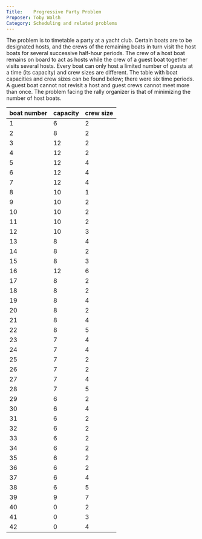 ```yaml
---
Title:    Progressive Party Problem
Proposer: Toby Walsh
Category: Scheduling and related problems
---
```



The problem is to timetable a party at a yacht club. Certain boats are to be designated hosts, and the crews of the remaining boats in turn visit the host boats for several successive half-hour periods. The crew of a host boat remains on board to act as hosts while the crew of a guest boat together visits several hosts. Every boat can only host a limited number of guests at a time (its capacity) and crew sizes are different. The table with boat capacities and crew sizes can be found below; there were six time periods. A guest boat cannot not revisit a host and guest crews cannot meet more than once. The problem facing the rally organizer is that of minimizing the number of host boats.


boat number |capacity | crew size
------------|---------|----------
1   | 6  | 2
2   | 8  | 2
3   | 12 | 2
4   | 12 | 2
5   | 12 | 4
6   | 12 | 4
7   | 12 | 4
8   | 10 | 1
9   | 10 | 2
10  | 10 | 2
11  | 10 | 2
12  | 10 | 3
13  | 8  | 4
14  | 8  | 2
15  | 8  | 3
16  | 12 | 6
17  | 8  | 2
18  | 8  | 2
19  | 8  | 4
20  | 8  | 2
21  | 8  | 4
22  | 8  | 5
23  | 7  | 4
24  | 7  | 4
25  | 7  | 2
26  | 7  | 2
27  | 7  | 4
28  | 7  | 5
29  | 6  | 2
30  | 6  | 4
31  | 6  | 2
32  | 6  | 2
33  | 6  | 2
34  | 6  | 2
35  | 6  | 2
36  | 6  | 2
37  | 6  | 4
38  | 6  | 5
39  | 9  | 7
40  | 0  | 2
41  | 0  | 3
42  | 0  | 4
